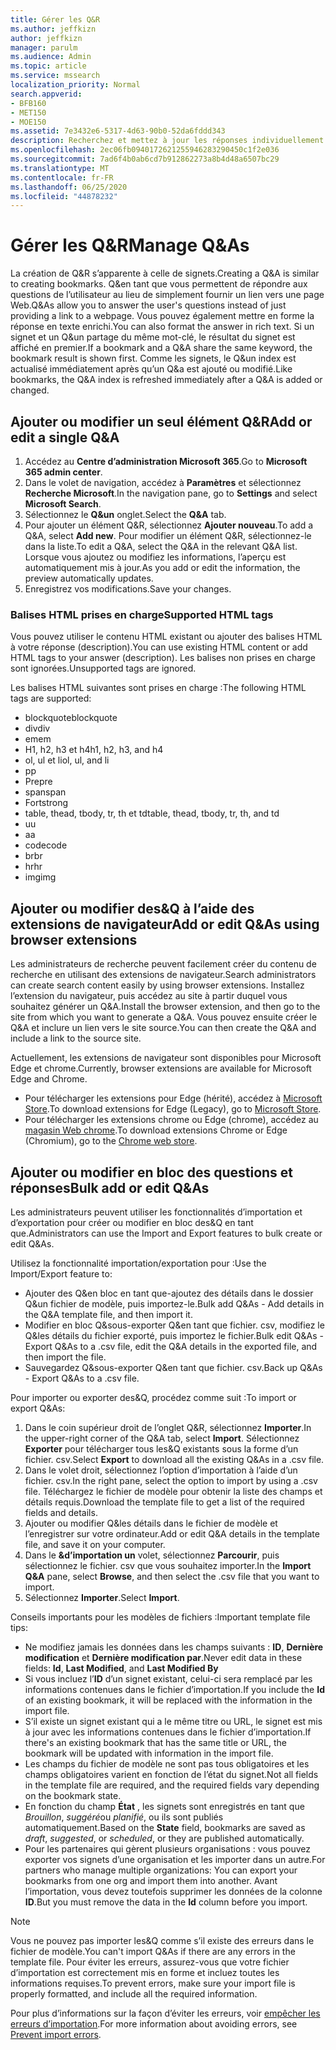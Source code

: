```yaml
---
title: Gérer les Q&R
ms.author: jeffkizn
author: jeffkizn
manager: parulm
ms.audience: Admin
ms.topic: article
ms.service: mssearch
localization_priority: Normal
search.appverid:
- BFB160
- MET150
- MOE150
ms.assetid: 7e3432e6-5317-4d63-90b0-52da6fddd343
description: Recherchez et mettez à jour les réponses individuellement ou utilisez les outils de recherche Microsoft disponibles pour modifier les&Q en une seule fois.
ms.openlocfilehash: 2ec06fb0940172621255946283290450c1f2e036
ms.sourcegitcommit: 7ad6f4b0ab6cd7b912862273a8b4d48a6507bc29
ms.translationtype: MT
ms.contentlocale: fr-FR
ms.lasthandoff: 06/25/2020
ms.locfileid: "44878232"
---
```

# <a name="manage-qas"></a><span data-ttu-id="ccdcb-103">Gérer les Q&R</span><span class="sxs-lookup"><span data-stu-id="ccdcb-103">Manage Q&As</span></span>

<span data-ttu-id="ccdcb-104">La création de Q&R s’apparente à celle de signets.</span><span class="sxs-lookup"><span data-stu-id="ccdcb-104">Creating a Q&A is similar to creating bookmarks.</span></span> <span data-ttu-id="ccdcb-105">Q&en tant que vous permettent de répondre aux questions de l’utilisateur au lieu de simplement fournir un lien vers une page Web.</span><span class="sxs-lookup"><span data-stu-id="ccdcb-105">Q&As allow you to answer the user's questions instead of just providing a link to a webpage.</span></span> <span data-ttu-id="ccdcb-106">Vous pouvez également mettre en forme la réponse en texte enrichi.</span><span class="sxs-lookup"><span data-stu-id="ccdcb-106">You can also format the answer in rich text.</span></span> <span data-ttu-id="ccdcb-107">Si un signet et un Q&un partage du même mot-clé, le résultat du signet est affiché en premier.</span><span class="sxs-lookup"><span data-stu-id="ccdcb-107">If a bookmark and a Q&A share the same keyword, the bookmark result is shown first.</span></span> <span data-ttu-id="ccdcb-108">Comme les signets, le Q&un index est actualisé immédiatement après qu’un Q&a est ajouté ou modifié.</span><span class="sxs-lookup"><span data-stu-id="ccdcb-108">Like bookmarks, the Q&A index is refreshed immediately after a Q&A is added or changed.</span></span>

## <a name="add-or-edit-a-single-qa"></a><span data-ttu-id="ccdcb-109">Ajouter ou modifier un seul élément Q&R</span><span class="sxs-lookup"><span data-stu-id="ccdcb-109">Add or edit a single Q&A</span></span>

1. <span data-ttu-id="ccdcb-110">Accédez au **Centre d’administration Microsoft 365**.</span><span class="sxs-lookup"><span data-stu-id="ccdcb-110">Go to **Microsoft 365 admin center**.</span></span>
1. <span data-ttu-id="ccdcb-111">Dans le volet de navigation, accédez à **Paramètres** et sélectionnez **Recherche Microsoft**.</span><span class="sxs-lookup"><span data-stu-id="ccdcb-111">In the navigation pane, go to **Settings** and select **Microsoft Search**.</span></span>
1. <span data-ttu-id="ccdcb-112">Sélectionnez le **Q&un** onglet.</span><span class="sxs-lookup"><span data-stu-id="ccdcb-112">Select the **Q&A** tab.</span></span>
1. <span data-ttu-id="ccdcb-113">Pour ajouter un élément Q&R, sélectionnez **Ajouter nouveau**.</span><span class="sxs-lookup"><span data-stu-id="ccdcb-113">To add a Q&A, select **Add new**.</span></span>
<span data-ttu-id="ccdcb-114">Pour modifier un élément Q&R, sélectionnez-le dans la liste.</span><span class="sxs-lookup"><span data-stu-id="ccdcb-114">To edit a Q&A, select the Q&A in the relevant Q&A list.</span></span> <span data-ttu-id="ccdcb-115">Lorsque vous ajoutez ou modifiez les informations, l’aperçu est automatiquement mis à jour.</span><span class="sxs-lookup"><span data-stu-id="ccdcb-115">As you add or edit the information, the preview automatically updates.</span></span>
1. <span data-ttu-id="ccdcb-116">Enregistrez vos modifications.</span><span class="sxs-lookup"><span data-stu-id="ccdcb-116">Save your changes.</span></span>

### <a name="supported-html-tags"></a><span data-ttu-id="ccdcb-117">Balises HTML prises en charge</span><span class="sxs-lookup"><span data-stu-id="ccdcb-117">Supported HTML tags</span></span>

<span data-ttu-id="ccdcb-118">Vous pouvez utiliser le contenu HTML existant ou ajouter des balises HTML à votre réponse (description).</span><span class="sxs-lookup"><span data-stu-id="ccdcb-118">You can use existing HTML content or add HTML tags to your answer (description).</span></span> <span data-ttu-id="ccdcb-119">Les balises non prises en charge sont ignorées.</span><span class="sxs-lookup"><span data-stu-id="ccdcb-119">Unsupported tags are ignored.</span></span>

<span data-ttu-id="ccdcb-120">Les balises HTML suivantes sont prises en charge :</span><span class="sxs-lookup"><span data-stu-id="ccdcb-120">The following HTML tags are supported:</span></span>

- <span data-ttu-id="ccdcb-121">blockquote</span><span class="sxs-lookup"><span data-stu-id="ccdcb-121">blockquote</span></span>
- <span data-ttu-id="ccdcb-122">div</span><span class="sxs-lookup"><span data-stu-id="ccdcb-122">div</span></span>
- <span data-ttu-id="ccdcb-123">em</span><span class="sxs-lookup"><span data-stu-id="ccdcb-123">em</span></span>
- <span data-ttu-id="ccdcb-124">H1, h2, h3 et h4</span><span class="sxs-lookup"><span data-stu-id="ccdcb-124">h1, h2, h3, and h4</span></span>
- <span data-ttu-id="ccdcb-125">ol, ul et li</span><span class="sxs-lookup"><span data-stu-id="ccdcb-125">ol, ul, and li</span></span>
- <span data-ttu-id="ccdcb-126">p</span><span class="sxs-lookup"><span data-stu-id="ccdcb-126">p</span></span>
- <span data-ttu-id="ccdcb-127">Pre</span><span class="sxs-lookup"><span data-stu-id="ccdcb-127">pre</span></span>
- <span data-ttu-id="ccdcb-128">span</span><span class="sxs-lookup"><span data-stu-id="ccdcb-128">span</span></span>
- <span data-ttu-id="ccdcb-129">Fort</span><span class="sxs-lookup"><span data-stu-id="ccdcb-129">strong</span></span>
- <span data-ttu-id="ccdcb-130">table, thead, tbody, tr, th et td</span><span class="sxs-lookup"><span data-stu-id="ccdcb-130">table, thead, tbody, tr, th, and td</span></span>
- <span data-ttu-id="ccdcb-131">u</span><span class="sxs-lookup"><span data-stu-id="ccdcb-131">u</span></span>
- <span data-ttu-id="ccdcb-132">a</span><span class="sxs-lookup"><span data-stu-id="ccdcb-132">a</span></span>
- <span data-ttu-id="ccdcb-133">code</span><span class="sxs-lookup"><span data-stu-id="ccdcb-133">code</span></span>
- <span data-ttu-id="ccdcb-134">br</span><span class="sxs-lookup"><span data-stu-id="ccdcb-134">br</span></span>
- <span data-ttu-id="ccdcb-135">hr</span><span class="sxs-lookup"><span data-stu-id="ccdcb-135">hr</span></span>
- <span data-ttu-id="ccdcb-136">img</span><span class="sxs-lookup"><span data-stu-id="ccdcb-136">img</span></span>

## <a name="add-or-edit-qas-using-browser-extensions"></a><span data-ttu-id="ccdcb-137">Ajouter ou modifier des&Q à l’aide des extensions de navigateur</span><span class="sxs-lookup"><span data-stu-id="ccdcb-137">Add or edit Q&As using browser extensions</span></span>

<span data-ttu-id="ccdcb-138">Les administrateurs de recherche peuvent facilement créer du contenu de recherche en utilisant des extensions de navigateur.</span><span class="sxs-lookup"><span data-stu-id="ccdcb-138">Search administrators can create search content easily by using browser extensions.</span></span> <span data-ttu-id="ccdcb-139">Installez l’extension du navigateur, puis accédez au site à partir duquel vous souhaitez générer un Q&A.</span><span class="sxs-lookup"><span data-stu-id="ccdcb-139">Install the browser extension, and then go to the site from which you want to generate a Q&A.</span></span> <span data-ttu-id="ccdcb-140">Vous pouvez ensuite créer le Q&A et inclure un lien vers le site source.</span><span class="sxs-lookup"><span data-stu-id="ccdcb-140">You can then create the Q&A and include a link to the source site.</span></span>

<span data-ttu-id="ccdcb-141">Actuellement, les extensions de navigateur sont disponibles pour Microsoft Edge et chrome.</span><span class="sxs-lookup"><span data-stu-id="ccdcb-141">Currently, browser extensions are available for Microsoft Edge and Chrome.</span></span>

- <span data-ttu-id="ccdcb-142">Pour télécharger les extensions pour Edge (hérité), accédez à [Microsoft Store](https://www.microsoft.com/p/microsoft-search-content-creator/9nrqdbcbwq55?activetab=pivot:overviewtab).</span><span class="sxs-lookup"><span data-stu-id="ccdcb-142">To download extensions for Edge (Legacy), go to [Microsoft Store](https://www.microsoft.com/p/microsoft-search-content-creator/9nrqdbcbwq55?activetab=pivot:overviewtab).</span></span>
- <span data-ttu-id="ccdcb-143">Pour télécharger les extensions chrome ou Edge (chrome), accédez au [magasin Web chrome](https://chrome.google.com/webstore/detail/microsoft-search-content/nocnablpaoeecfmfnjoheefkogmleipm).</span><span class="sxs-lookup"><span data-stu-id="ccdcb-143">To download extensions Chrome or Edge (Chromium), go to the [Chrome web store](https://chrome.google.com/webstore/detail/microsoft-search-content/nocnablpaoeecfmfnjoheefkogmleipm).</span></span>

## <a name="bulk-add-or-edit-qas"></a><span data-ttu-id="ccdcb-144">Ajouter ou modifier en bloc des questions et réponses</span><span class="sxs-lookup"><span data-stu-id="ccdcb-144">Bulk add or edit Q&As</span></span>

<span data-ttu-id="ccdcb-145">Les administrateurs peuvent utiliser les fonctionnalités d’importation et d’exportation pour créer ou modifier en bloc des&Q en tant que.</span><span class="sxs-lookup"><span data-stu-id="ccdcb-145">Administrators can use the Import and Export features to bulk create or edit Q&As.</span></span>

<span data-ttu-id="ccdcb-146">Utilisez la fonctionnalité importation/exportation pour :</span><span class="sxs-lookup"><span data-stu-id="ccdcb-146">Use the Import/Export feature to:</span></span>

- <span data-ttu-id="ccdcb-147">Ajouter des Q&en bloc en tant que-ajoutez des détails dans le dossier Q&un fichier de modèle, puis importez-le.</span><span class="sxs-lookup"><span data-stu-id="ccdcb-147">Bulk add Q&As - Add details in the Q&A template file, and then import it.</span></span>
- <span data-ttu-id="ccdcb-148">Modifier en bloc Q&sous-exporter Q&en tant que fichier. csv, modifiez le Q&les détails du fichier exporté, puis importez le fichier.</span><span class="sxs-lookup"><span data-stu-id="ccdcb-148">Bulk edit Q&As - Export Q&As to a .csv file, edit the Q&A details in the exported file, and then import the file.</span></span>
- <span data-ttu-id="ccdcb-149">Sauvegardez Q&sous-exporter Q&en tant que fichier. csv.</span><span class="sxs-lookup"><span data-stu-id="ccdcb-149">Back up Q&As - Export Q&As to a .csv file.</span></span>

<span data-ttu-id="ccdcb-150">Pour importer ou exporter des&Q, procédez comme suit :</span><span class="sxs-lookup"><span data-stu-id="ccdcb-150">To import or export Q&As:</span></span>

1. <span data-ttu-id="ccdcb-151">Dans le coin supérieur droit de l’onglet Q&R, sélectionnez **Importer**.</span><span class="sxs-lookup"><span data-stu-id="ccdcb-151">In the upper-right corner of the Q&A tab, select **Import**.</span></span>
<span data-ttu-id="ccdcb-152">Sélectionnez **Exporter** pour télécharger tous les&Q existants sous la forme d’un fichier. csv.</span><span class="sxs-lookup"><span data-stu-id="ccdcb-152">Select **Export** to download all the existing Q&As in a .csv file.</span></span>
1. <span data-ttu-id="ccdcb-153">Dans le volet droit, sélectionnez l’option d’importation à l’aide d’un fichier. csv.</span><span class="sxs-lookup"><span data-stu-id="ccdcb-153">In the right pane, select the option to import by using a .csv file.</span></span> <span data-ttu-id="ccdcb-154">Téléchargez le fichier de modèle pour obtenir la liste des champs et détails requis.</span><span class="sxs-lookup"><span data-stu-id="ccdcb-154">Download the template file to get a list of the required fields and details.</span></span>
1. <span data-ttu-id="ccdcb-155">Ajouter ou modifier Q&les détails dans le fichier de modèle et l’enregistrer sur votre ordinateur.</span><span class="sxs-lookup"><span data-stu-id="ccdcb-155">Add or edit Q&A details in the template file, and save it on your computer.</span></span>
1. <span data-ttu-id="ccdcb-156">Dans le **&d’importation un** volet, sélectionnez **Parcourir**, puis sélectionnez le fichier. csv que vous souhaitez importer.</span><span class="sxs-lookup"><span data-stu-id="ccdcb-156">In the **Import Q&A** pane, select **Browse**, and then select the .csv file that you want to import.</span></span>
1. <span data-ttu-id="ccdcb-157">Sélectionnez **Importer**.</span><span class="sxs-lookup"><span data-stu-id="ccdcb-157">Select **Import**.</span></span>

<span data-ttu-id="ccdcb-158">Conseils importants pour les modèles de fichiers :</span><span class="sxs-lookup"><span data-stu-id="ccdcb-158">Important template file tips:</span></span>

- <span data-ttu-id="ccdcb-159">Ne modifiez jamais les données dans les champs suivants : **ID**, **Dernière modification** et **Dernière modification par**.</span><span class="sxs-lookup"><span data-stu-id="ccdcb-159">Never edit data in these fields: **Id**, **Last Modified**, and **Last Modified By**</span></span>
- <span data-ttu-id="ccdcb-160">Si vous incluez l’**ID** d’un signet existant, celui-ci sera remplacé par les informations contenues dans le fichier d’importation.</span><span class="sxs-lookup"><span data-stu-id="ccdcb-160">If you include the **Id** of an existing bookmark, it will be replaced with the information in the import file.</span></span>
- <span data-ttu-id="ccdcb-161">S’il existe un signet existant qui a le même titre ou URL, le signet est mis à jour avec les informations contenues dans le fichier d’importation.</span><span class="sxs-lookup"><span data-stu-id="ccdcb-161">If there's an existing bookmark that has the same title or URL, the bookmark will be updated with information in the import file.</span></span>
- <span data-ttu-id="ccdcb-162">Les champs du fichier de modèle ne sont pas tous obligatoires et les champs obligatoires varient en fonction de l’état du signet.</span><span class="sxs-lookup"><span data-stu-id="ccdcb-162">Not all fields in the template file are required, and the required fields vary depending on the bookmark state.</span></span>
- <span data-ttu-id="ccdcb-163">En fonction du champ **État** , les signets sont enregistrés en tant que *Brouillon*, *suggéré*ou *planifié*, ou ils sont publiés automatiquement.</span><span class="sxs-lookup"><span data-stu-id="ccdcb-163">Based on the **State** field, bookmarks are saved as *draft*, *suggested*, or *scheduled*, or they are published automatically.</span></span>
- <span data-ttu-id="ccdcb-164">Pour les partenaires qui gèrent plusieurs organisations : vous pouvez exporter vos signets d’une organisation et les importer dans un autre.</span><span class="sxs-lookup"><span data-stu-id="ccdcb-164">For partners who manage multiple organizations: You can export your bookmarks from one org and import them into another.</span></span> <span data-ttu-id="ccdcb-165">Avant l’importation, vous devez toutefois supprimer les données de la colonne **ID**.</span><span class="sxs-lookup"><span data-stu-id="ccdcb-165">But you must remove the data in the **Id** column before you import.</span></span>

> [!NOTE]
> <span data-ttu-id="ccdcb-166">Vous ne pouvez pas importer les&Q comme s’il existe des erreurs dans le fichier de modèle.</span><span class="sxs-lookup"><span data-stu-id="ccdcb-166">You can't import Q&As if there are any errors in the template file.</span></span> <span data-ttu-id="ccdcb-167">Pour éviter les erreurs, assurez-vous que votre fichier d’importation est correctement mis en forme et incluez toutes les informations requises.</span><span class="sxs-lookup"><span data-stu-id="ccdcb-167">To prevent errors, make sure your import file is properly formatted, and include all the required information.</span></span>

<span data-ttu-id="ccdcb-168">Pour plus d’informations sur la façon d’éviter les erreurs, voir [empêcher les erreurs d’importation](manage-bookmarks.md#prevent-import-errors).</span><span class="sxs-lookup"><span data-stu-id="ccdcb-168">For more information about avoiding errors, see [Prevent import errors](manage-bookmarks.md#prevent-import-errors).</span></span>
